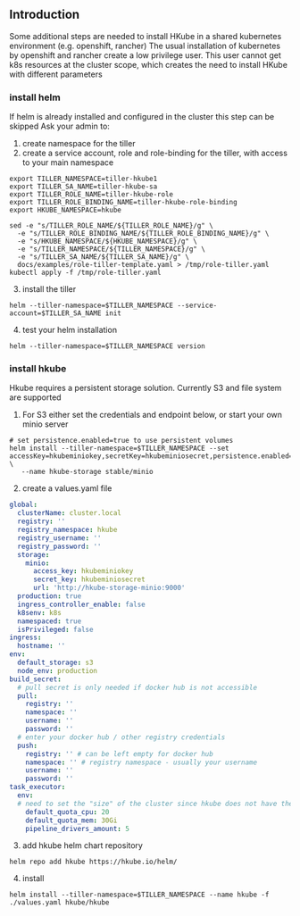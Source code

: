 ## Introduction
Some additional steps are needed to install HKube in a shared kubernetes environment (e.g. openshift, rancher)
The usual installation of kubernetes by openshift and rancher create a low privilege user. This user cannot get k8s resources
at the cluster scope, which creates the need to install HKube with different parameters
### install helm
If helm is already installed and configured in the cluster this step can be skipped
Ask your admin to:
1. create namespace for the tiller
2. create a service account, role and role-binding for the tiller, with access to your main namespace
```shell
export TILLER_NAMESPACE=tiller-hkube1
export TILLER_SA_NAME=tiller-hkube-sa
export TILLER_ROLE_NAME=tiller-hkube-role
export TILLER_ROLE_BINDING_NAME=tiller-hkube-role-binding
export HKUBE_NAMESPACE=hkube
```
```shell
sed -e "s/TILLER_ROLE_NAME/${TILLER_ROLE_NAME}/g" \
  -e "s/TILLER_ROLE_BINDING_NAME/${TILLER_ROLE_BINDING_NAME}/g" \
  -e "s/HKUBE_NAMESPACE/${HKUBE_NAMESPACE}/g" \
  -e "s/TILLER_NAMESPACE/${TILLER_NAMESPACE}/g" \
  -e "s/TILLER_SA_NAME/${TILLER_SA_NAME}/g" \
  docs/examples/role-tiller-template.yaml > /tmp/role-tiller.yaml
kubectl apply -f /tmp/role-tiller.yaml
```
3. install the tiller
```shell
helm --tiller-namespace=$TILLER_NAMESPACE --service-account=$TILLER_SA_NAME init
```
4. test your helm installation
```shell
helm --tiller-namespace=$TILLER_NAMESPACE version
```
### install hkube
Hkube requires a persistent storage solution. Currently S3 and file system are supported
1. For S3 either set the credentials and endpoint below, or start your own minio server
```shell
# set persistence.enabled=true to use persistent volumes
helm install --tiller-namespace=$TILLER_NAMESPACE --set accessKey=hkubeminiokey,secretKey=hkubeminiosecret,persistence.enabled=false \
   --name hkube-storage stable/minio
```


2. create a values.yaml file
```yaml
global:
  clusterName: cluster.local
  registry: ''
  registry_namespace: hkube
  registry_username: ''
  registry_password: ''
  storage:
    minio:
      access_key: hkubeminiokey
      secret_key: hkubeminiosecret
      url: 'http://hkube-storage-minio:9000'
  production: true
  ingress_controller_enable: false
  k8senv: k8s
  namespaced: true
  isPrivileged: false
ingress:
  hostname: ''
env:
  default_storage: s3
  node_env: production
build_secret:
  # pull secret is only needed if docker hub is not accessible
  pull:
    registry: ''
    namespace: ''
    username: ''
    password: ''
  # enter your docker hub / other registry credentials
  push:
    registry: '' # can be left empty for docker hub
    namespace: '' # registry namespace - usually your username
    username: ''
    password: ''
task_executor:
  env:
  # need to set the "size" of the cluster since hkube does not have the required permissions
    default_quota_cpu: 20
    default_quota_mem: 30Gi   
    pipeline_drivers_amount: 5 
```
3. add hkube helm chart repository
```shell
helm repo add hkube https://hkube.io/helm/
```
4. install
```shell
helm install --tiller-namespace=$TILLER_NAMESPACE --name hkube -f ./values.yaml hkube/hkube
```